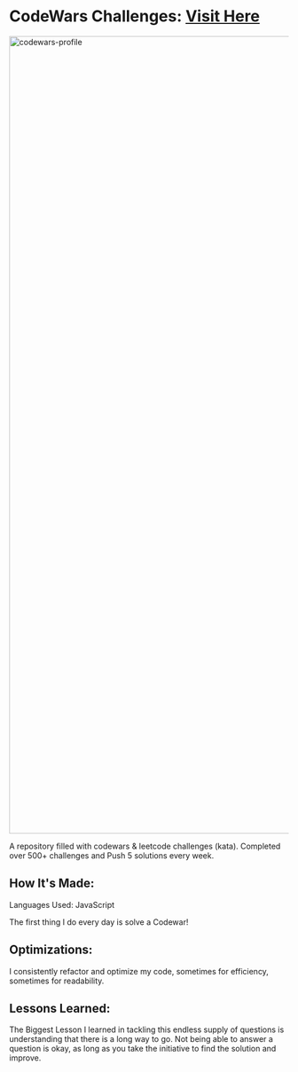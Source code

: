 # CodeWars Challenges: [Visit Here](https://www.codewars.com/users/TheDerickYoung)

<img width="1439" alt="codewars-profile" src="https://github.com/TheDerickYoung/javascript-coding-challenge-solutions/assets/119906716/d35d64fe-8ec5-4d83-8a71-2d8459985cde">

A repository filled with codewars & leetcode challenges (kata). Completed over 500+ challenges and Push 5 solutions every week.

## How It's Made:

Languages Used: JavaScript 

The first thing I do every day is solve a Codewar!
## Optimizations:

I consistently refactor and optimize my code, sometimes for efficiency, sometimes for readability.
## Lessons Learned:

The Biggest Lesson I learned in tackling this endless supply of questions is understanding that there is a long way to go. Not being able to answer a question is okay, as long as you take the initiative to find the solution and improve.
